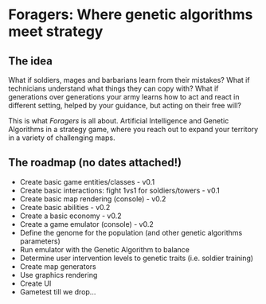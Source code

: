 # Foragers: Where genetic algorithms meet strategy
## The idea
What if soldiers, mages and barbarians learn from their mistakes? What if technicians understand
what things they can copy with? What if generations over
generations your army learns how to act and react in different setting, helped by your
guidance, but acting on their free will? 

This is what *Foragers* is all about. Artificial Intelligence and Genetic Algorithms in
a strategy game, where you reach out to expand your territory in a variety of challenging
maps.

## The roadmap (no dates attached!)
* Create basic game entities/classes - v0.1
* Create basic interactions: fight 1vs1 for soldiers/towers - v0.1
* Create basic map rendering (console) - v0.2
* Create basic abilities - v0.2
* Create a basic economy - v0.2
* Create a game emulator (console) - v0.2
* Define the genome for the population (and other genetic algorithms parameters)
* Run emulator with the Genetic Algorithm to balance
* Determine user intervention levels to genetic traits (i.e. soldier training)
* Create map generators
* Use graphics rendering
* Create UI
* Gametest till we drop...
